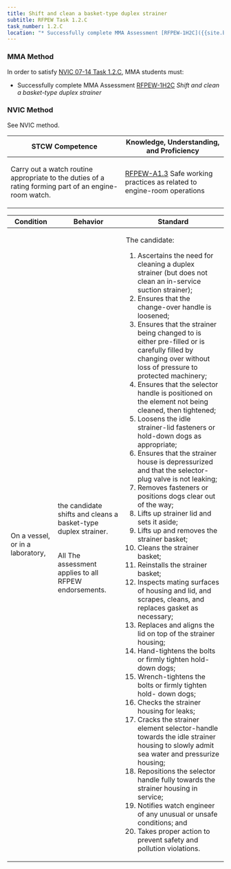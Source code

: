 ```yaml
---
title: Shift and clean a basket-type duplex strainer
subtitle: RFPEW Task 1.2.C 
task_number: 1.2.C
location: "* Successfully complete MMA Assessment [RFPEW-1H2C]({{site.baseurl}}/assessments/Engine/RFPEW-1H2C) *Shift and clean a basket-type duplex strainer*" 
---
```



### MMA Method

In order to satisfy  [NVIC 07-14  Task  1.2.C]({{site.baseurl}}/assets/images/nvic-07-14.pdf), MMA students must:

* Successfully complete MMA Assessment [RFPEW-1H2C]({{site.baseurl}}/assessments/Engine/RFPEW-1H2C) *Shift and clean a basket-type duplex strainer*


### NVIC Method

<a onclick="togglevisibility('nvic_methods')" >See NVIC method.</a>

<div id='nvic_methods' class='hide'>

<table>
<thead>
<tr>
<th class='forty'> STCW Competence </th>
<th class='sixty'> Knowledge, Understanding, and Proficiency </th>
</tr>
</thead>




<tbody>
<tr><td markdown='1'>

Carry out a watch routine appropriate to the duties of a rating forming part of an engine-room watch.

</td><td markdown='1'>

[RFPEW-A1.3](../../tables/34.html#RFPEW-A1.3) Safe working practices as related to engine-room operations

</td></tr>


</tbody>
</table>


<table>
<thead>
<tr><th class='twenty'>  Condition </th><th class='twenty'> Behavior </th><th  class='sixty'>Standard </th></tr>
</thead>
<tbody >



<tr><td markdown='1'>

On a vessel, or in a laboratory,

</td><td markdown='1'>

the candidate shifts and cleans a basket-type duplex strainer.

<br>

<div class="tooltip">All
<span class="tooltiptext">
The assessment applies to all RFPEW endorsements.
</span>
</div>


</td><td markdown='1'>

The candidate:

1. Ascertains the need for cleaning a duplex strainer (but does not clean an in-service suction strainer);
2. Ensures that the change-over handle is loosened;
3. Ensures that the strainer being changed to is either pre-filled or is carefully filled by changing over without loss of pressure to protected machinery;
4. Ensures that the selector handle is positioned on the element not being cleaned, then tightened;
5. Loosens the idle strainer-lid fasteners or hold-down dogs as appropriate;
6. Ensures that the strainer house is depressurized and that the selector-plug valve is not leaking;
7. Removes fasteners or positions dogs clear out of the way;
8. Lifts up strainer lid and sets it aside;
9. Lifts up and removes the strainer basket;
10. Cleans the strainer basket;
11. Reinstalls the strainer basket;
12. Inspects mating surfaces of housing and lid, and scrapes, cleans, and replaces gasket as necessary;
13. Replaces and aligns the lid on top of the strainer housing;
14. Hand-tightens the bolts or firmly tighten hold-down dogs;
15. Wrench-tightens the bolts or firmly tighten hold- down dogs;
16. Checks the strainer housing for leaks;
17. Cracks the strainer element selector-handle towards the idle strainer housing to slowly admit sea water and pressurize housing;
18. Repositions the selector handle fully towards the strainer housing in service;
19. Notifies watch engineer of any unusual or unsafe conditions; and
20. Takes proper action to prevent safety and pollution violations.

</td></tr>
</tbody>
</table>
</div>
